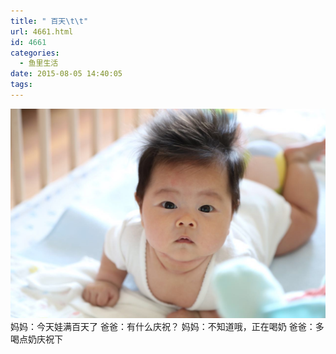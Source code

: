 ```yaml
---
title: " 百天\t\t"
url: 4661.html
id: 4661
categories:
  - 鱼里生活
date: 2015-08-05 14:40:05
tags:
---
```


[![](../../images//2017/09/IMG_1661.jpg)](../../images//2017/09/IMG_1661.jpg) 妈妈：今天娃满百天了 爸爸：有什么庆祝？ 妈妈：不知道哦，正在喝奶 爸爸：多喝点奶庆祝下